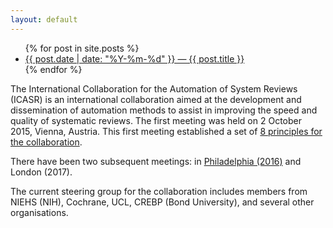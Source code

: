 ```yaml
---
layout: default
---
```


<ul>
  {% for post in site.posts %}
    <li>
      <a href="{{ post.url }}">{{ post.date | date: "%Y-%m-%d" }} &mdash; {{ post.title }}</a>
    </li>
  {% endfor %}
</ul>

The International Collaboration for the Automation of System Reviews (ICASR) is an international collaboration aimed at the development and dissemination of automation methods to assist in improving the speed and quality of systematic reviews. The first meeting was held on 2 October 2015, Vienna, Austria. This first meeting established a set of [8 principles for the collaboration](http://ebrnetwork.org/the-vienna-principles/).

There have been two subsequent meetings: in [Philadelphia (2016)](https://systematicreviewsjournal.biomedcentral.com/articles/10.1186/s13643-017-0667-4) and London (2017).

The current steering group for the collaboration includes members from NIEHS (NIH), Cochrane, UCL, CREBP (Bond University), and several other organisations.
